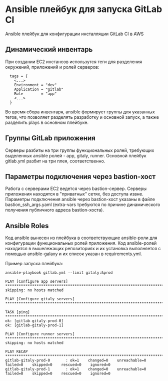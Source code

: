 # Ansible плейбук для запуска GitLab CI

Ansible плейбук для конфигурации инсталляции GitLab CI в AWS

## Динамический инвентарь

При создании EC2 инстансов использутся теги для разделения окружений, приложений и ролей серверов:

```
  tags = {
    <...>
    Environment = "dev"
    Application = "gitlab"
    Role        = "app"
    <...>
  }
```

Во время сбора инвентаря, ansible формирует группы для указанных тегов, что позволяет разделять разработку и
основной запуск, а также разделить plays в основном плейбуке.

## Группы GitLab приложения

Серверы разбиты на три группы функциональных ролей, требующих выделенных ansible ролей - app, gitaly, runner.
Основной плейбук gitlab.yml разбит на три плея, соответственно.

## Параметры подключения через bastion-хост

Работа с серверами EC2 ведется через bastion-сервер. Серверы приложения находятся в "приватных" сетях, без доступа извне.
Параметры подключения ansible через bastion-хост указаны в файле bastion_ssh_args.yaml (extra-vars требуются
по причине динамического получения публичного адреса bastion-хоста).

## Ansible Roles
Код ansible вынесен из плейбука в соответствующие ansible-роли для конфигурации функциональных ролей приложения.
Код ansible-ролей находится в вышележащих репозиториях и их установка выполняется с помощью ansible-galaxy и 
их список указан в requirements.yml.

Пример запуска плейбука:

```
ansible-playbook gitlab.yml --limit gitaly:&prod

PLAY [Configure app servers] *************************************************************************************
skipping: no hosts matched

PLAY [Configure gitaly servers] **********************************************************************************

TASK [ping] ******************************************************************************************************
ok: [gitlab-gitaly-prod-0]
ok: [gitlab-gitaly-prod-1]

PLAY [Configure runner servers] **********************************************************************************
skipping: no hosts matched

PLAY RECAP *******************************************************************************************************
gitlab-gitaly-prod-0       : ok=1    changed=0    unreachable=0    failed=0    skipped=0    rescued=0    ignored=0
gitlab-gitaly-prod-1       : ok=1    changed=0    unreachable=0    failed=0    skipped=0    rescued=0    ignored=0
```
